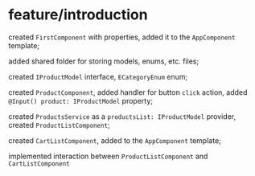 # **feature/introduction**
created `FirstComponent` with properties, added it to the `AppComponent` template;

added shared folder for storing models, enums, etc. files;

created `IProductModel` interface, `ECategoryEnum` enum;

created `ProductComponent`, added handler for button `click` action, added `@Input() product: IProductModel` property;

created `ProductsService` as a `productsList: IProductModel` provider, created `ProductListComponent`;

created `CartListComponent`, added to the `AppComponent` template;

implemented interaction between `ProductListComponent` and `CartListComponent`
